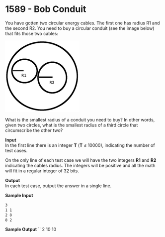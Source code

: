 # 1589 - Bob Conduit

You have gotten two circular energy cables. The first one has radius R1 and the second R2. You need to buy a circular conduit (see the image below) that fits those two cables:

![1589_BobConduit.jpg](https://github.com/ricrochads/beecrowd-solutions/blob/main/01.Beginner/1589%20-%20Bob%20Conduit/1589_BobConduit.jpg)

What is the smallest radius of a conduit you need to buy? In other words, given two circles, what is the smallest radius of a third circle that circumscribe the other two?

**Input**<br>
In the first line there is an integer **T** (**T** ≤ 10000), indicating the number of test cases.

On the only line of each test case we will have the two integers **R1** and **R2** indicating the cables radius. The integers will be positive and all the math will fit in a regular integer of 32 bits.

**Output**<br>
In each test case, output the answer in a single line.

**Sample Input**
````
3 
1 1
2 8
8 2
````

**Sample Output**
``
2 
10
10
````